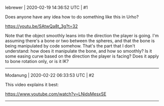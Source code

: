 lebrewer | 2020-02-19 14:36:52 UTC | #1

Does anyone have any idea how to do something like this in Urho? 

https://youtu.be/SAtwQa8t_3g?t=32

Note that the object smoothly leans into the direction the player is going. I'm assuming there's a bone or two between the spheres, and that the bone is being manipulated by code somehow. That's the part that I don't understand: how does it manipulate the bone, and how so smoothly? Is it some easing curve based on the direction the player is facing? Does it apply to bone rotation only, or is it IK?

-------------------------

Modanung | 2020-02-22 06:33:53 UTC | #2

This video explains it best:

https://www.youtube.com/watch?v=LNidsMesxSE

-------------------------

